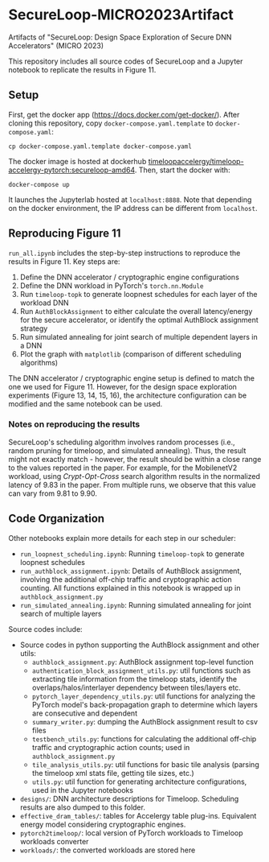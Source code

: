 # SecureLoop-MICRO2023Artifact

Artifacts of "SecureLoop: Design Space Exploration of Secure DNN Accelerators" (MICRO 2023)

This repository includes all source codes of SecureLoop and a Jupyter notebook to replicate the results in Figure 11. 

## Setup  

First, get the docker app (https://docs.docker.com/get-docker/). After cloning this repository, copy `docker-compose.yaml.template` to `docker-compose.yaml`:

```
cp docker-compose.yaml.template docker-compose.yaml
``` 

The docker image is hosted at dockerhub [timeloopaccelergy/timeloop-accelergy-pytorch:secureloop-amd64](https://hub.docker.com/layers/timeloopaccelergy/timeloop-accelergy-pytorch/secureloop-amd64/images/sha256-e1b04698aa53dde1eaf6a4e936f247e5b9aaf7dccb4bca37778eb2df8b322159?context=explore). Then, start the docker with:

```
docker-compose up
```

It launches the Jupyterlab hosted at `localhost:8888`. Note that depending on the docker environment, the IP address can be different from `localhost`.

## Reproducing Figure 11

`run_all.ipynb` includes the step-by-step instructions to reproduce the results in Figure 11. Key steps are:

1. Define the DNN accelerator / cryptographic engine configurations
2. Define the DNN workload in PyTorch's `torch.nn.Module`
3. Run `timeloop-topk` to generate loopnest schedules for each layer of the workload DNN
4. Run `AuthBlockAssignment` to either calculate the overall latency/energy for the secure accelerator, or identify the optimal AuthBlock assignment strategy 
5. Run simulated annealing for joint search of multiple dependent layers in a DNN
6. Plot the graph with `matplotlib` (comparison of different scheduling algorithms)

The DNN accelerator / cryptographic engine setup is defined to match the one we used for Figure 11. However, for the design space exploration experiments (Figure 13, 14, 15, 16), the architecture configuration can be modified and the same notebook can be used. 

### Notes on reproducing the results

SecureLoop's scheduling algorithm involves random processes (i.e., random pruning for timeloop, and simulated annealing). Thus, the result might not exactly match - however, the result should be within a close range to the values reported in the paper. For example, for the MobilenetV2 workload, using *Crypt-Opt-Cross* search algorithm results in the normalized latency of 9.83 in the paper. From multiple runs, we observe that this value can vary from 9.81 to 9.90. 

## Code Organization

Other notebooks explain more details for each step in our scheduler:

+ `run_loopnest_scheduling.ipynb`: Running `timeloop-topk` to generate loopnest schedules
+ `run_authblock_assignment.ipynb`: Details of AuthBlock assignment, involving the additional off-chip traffic and cryptographic action counting. All functions explained in this notebook is wrapped up in `authblock_assignment.py` 
+ `run_simulated_annealing.ipynb`: Running simulated annealing for joint search of multiple layers

Source codes include:

+ Source codes in python supporting the AuthBlock assignment and other utils:
    + `authblock_assignment.py`: AuthBlock assignment top-level function
    + `authentication_block_assignment_utils.py`: util functions such as extracting tile information from the timeloop stats, identify the overlaps/halos/interlayer dependency between tiles/layers etc.
    + `pytorch_layer_dependency_utils.py`: util functions for analyzing the PyTorch model's back-propagation graph to determine which layers are consecutive and dependent
    + `summary_writer.py`: dumping the AuthBlock assignment result to csv files
    + `testbench_utils.py`: functions for calculating the additional off-chip traffic and cryptographic action counts; used in `authblock_assignment.py`
    + `tile_analysis_utils.py`: util functions for basic tile analysis (parsing the timeloop xml stats file, getting tile sizes, etc.)
    + `utils.py`: util function for generating architecture configurations, used in the Jupyter notebooks
+ `designs/`: DNN architecture descriptions for Timeloop. Scheduling results are also dumped to this folder. 
+ `effective_dram_tables/`: tables for Accelergy table plug-ins. Equivalent energy model considering cryptographic engines.
+ `pytorch2timeloop/`: local version of PyTorch workloads to Timeloop workloads converter
+ `workloads/`: the converted workloads are stored here  


